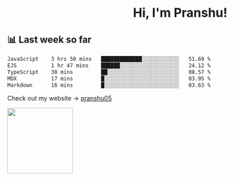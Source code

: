 <div align="right" >
   
   <H1>Hi, I'm Pranshu!</H1>

</div>

## 📊 Last week so far
<!--START_SECTION:waka-->

```txt
JavaScript    3 hrs 50 mins   █████████████░░░░░░░░░░░░   51.69 %
EJS           1 hr 47 mins    ██████░░░░░░░░░░░░░░░░░░░   24.12 %
TypeScript    38 mins         ██░░░░░░░░░░░░░░░░░░░░░░░   08.57 %
MDX           17 mins         █░░░░░░░░░░░░░░░░░░░░░░░░   03.95 %
Markdown      16 mins         █░░░░░░░░░░░░░░░░░░░░░░░░   03.63 %
```

<!--END_SECTION:waka-->

Check out my website -> [pranshu05](https://pranshu05.vercel.app)

<img align="left" width="150" src="https://user-images.githubusercontent.com/70943732/209951571-93b7afe5-f523-4683-b725-5d94b287e94e.png">

